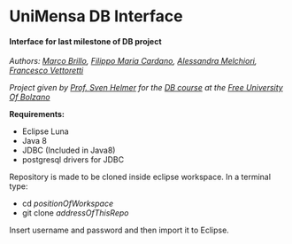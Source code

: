 # UniMensa DB Interface
#### Interface for last milestone of DB project
*Authors: [Marco Brillo](https://www.github.com/Brilluz), [Filippo Maria Cardano](https://www.github.com/Frititati), [Alessandra Melchiori](https://github.com/Alessandra3), [Francesco Vettoretti](https://www.github.com/FraTheVet)*

*Project given by [Prof. Sven Helmer](http://www.inf.unibz.it/~shelmer/) for the [DB course](http://www.inf.unibz.it/dis/teaching/DBS/) at the [Free University Of Bolzano](http://www.unibz.it/)*

**Requirements:**
- Eclipse Luna
- Java 8
- JDBC (Included in Java8)
- postgresql drivers for JDBC

Repository is made to be cloned inside eclipse workspace.
In a terminal type:
- cd *positionOfWorkspace*
- git clone *addressOfThisRepo*

Insert username and password and then import it to Eclipse.